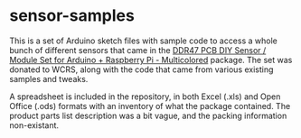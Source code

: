 # sensor-samples

This is a set of Arduino sketch files with sample code to access a whole bunch
of different sensors that came in the
[DDR47 PCB DIY Sensor / Module Set for Arduino + Raspberry Pi - Multicolored](http://www.dx.com/p/ddr47-pcb-diy-arduino-raspberry-pi-sensor-module-set-multicolored-277221#.Vb2yMpNHulM) package.  The set was donated to WCRS, along with the code that came from various existing samples and tweaks.

A spreadsheet is included in the repository, in both Excel (.xls) and Open Office (.ods) formats with an inventory of what the package contained.  The product parts list description was a bit vague, and the packing information non-existant.
